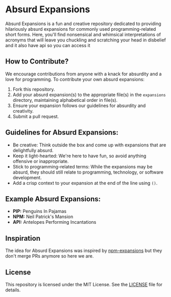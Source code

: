 # Absurd Expansions

Absurd Expansions is a fun and creative repository dedicated to providing hilariously absurd expansions for commonly used programming-related short forms. Here, you'll find nonsensical and whimsical interpretations of acronyms that will leave you chuckling and scratching your head in disbelief and it also have api so you can access it 

## How to Contribute?

We encourage contributions from anyone with a knack for absurdity and a love for programming. To contribute your own absurd expansions:

1. Fork this repository.
2. Add your absurd expansion(s) to the appropriate file(s) in the `expansions` directory, maintaining alphabetical order in file(s).
3. Ensure your expansion follows our guidelines for absurdity and creativity.
4. Submit a pull request.

## Guidelines for Absurd Expansions:

- Be creative: Think outside the box and come up with expansions that are delightfully absurd.
- Keep it light-hearted: We're here to have fun, so avoid anything offensive or inappropriate.
- Stick to programming-related terms: While the expansions may be absurd, they should still relate to programming, technology, or software development.
- Add a crisp context to your expansion at the end of the line using `()`.

## Example Absurd Expansions:

- **PIP:** Penguins In Pajamas
- **NPM:** Neil Patrick's Mansion
- **API:** Antelopes Performing Incantations

## Inspiration

The idea for Absurd Expansions was inspired by [npm-expansions](https://github.com/npm/npm-expansions) but they don't merge PRs anymore so here we are.


## License

This repository is licensed under the MIT License. See the [LICENSE](https://github.com/LiReNa00/absurd-expansions/blob/main/LICENSE) file for details.
